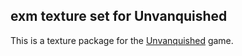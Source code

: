 exm texture set for Unvanquished
--------------------------------

This is a texture package for the [Unvanquished](https://www.unvanquished.net) game.
